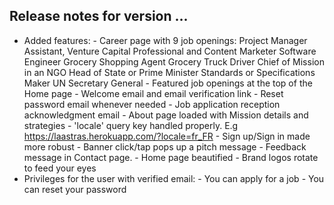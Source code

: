 
## Release notes for version ... 

* Added features: 
        - Career page with 9 job openings: 
                Project Manager Assistant, 
                Venture Capital Professional and Content Marketer
                Software Engineer 
                Grocery Shopping Agent 
                Grocery Truck Driver
                Chief of Mission in an NGO 
                Head of State or Prime Minister
                Standards or Specifications Maker
                UN Secretary General
        - Featured job openings at the top of the Home page
        - Welcome email and email verification link 
        - Reset password email whenever needed 
        - Job application reception acknowledgment email
        - About page loaded with Mission details and strategies
        - 'locale' query key handled properly. E.g https://laastras.herokuapp.com/?locale=fr_FR
        - Sign up/Sign in made more robust 
        - Banner click/tap pops up a pitch message
        - Feedback message in Contact page.
        - Home page beautified
        - Brand logos rotate to feed your eyes
* Privileges for the user with verified email: 
        - You can apply for a job 
        - You can reset your password